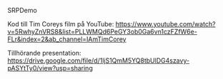 SRPDemo

Kod till Tim Coreys film på YouTube: https://www.youtube.com/watch?v=5RwhyZnVRS8&list=PLLWMQd6PeGY3ob0Ga6vn1czFZfW6e-FLr&index=2&ab_channel=IAmTimCorey

Tillhörande presentation: https://drive.google.com/file/d/1ljS1QmM5YQ8tbUlDG4szavy-pASYtTy0/view?usp=sharing
